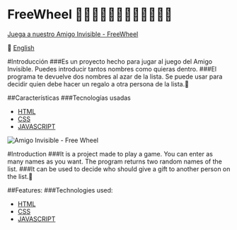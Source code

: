 # FreeWheel :tada::tada::tada::tada::confetti_ball::confetti_ball::confetti_ball::confetti_ball::gift::gift::gift::gift:
[Juega a nuestro Amigo Invisible - FreeWheel](https://htmlpreview.github.io/?https://github.com/ecremades/FreeWheel/blob/main/index.html)

:england: [English](https://github.com/ecremades/FreeWheel#english")

#Introducción
###Es un proyecto hecho para jugar al juego del Amigo Invisible. Puedes introducir tantos nombres como quieras dentro. 
###El programa te devuelve dos nombres al azar de la lista. Se puede usar para decidir quien debe hacer un regalo a otra persona de la lista.:gift:

##Características
###Tecnologías usadas
* [HTML](https://github.com/ecremades/FreeWheel/blob/main/index.html)
* [CSS](https://github.com/ecremades/FreeWheel/blob/main/css/style.css)
* [JAVASCRIPT](https://github.com/ecremades/FreeWheel/tree/main/js) 

![Amigo Invisible - Free Wheel](https://github.com/ecremades/FreeWheel/blob/main/img/amigoInvisible.jpg)

#Introduction
###It is a project made to play a game. You can enter as many names as you want. The program returns two random names of the list.
###It can be used to decide who should give a gift to another person on the list.:gift:

##Features:
###Technologies used:
* [HTML](https://github.com/ecremades/FreeWheel/blob/main/index.html)
* [CSS](https://github.com/ecremades/FreeWheel/blob/main/css/style.css)
* [JAVASCRIPT](https://github.com/ecremades/FreeWheel/tree/main/js) 



